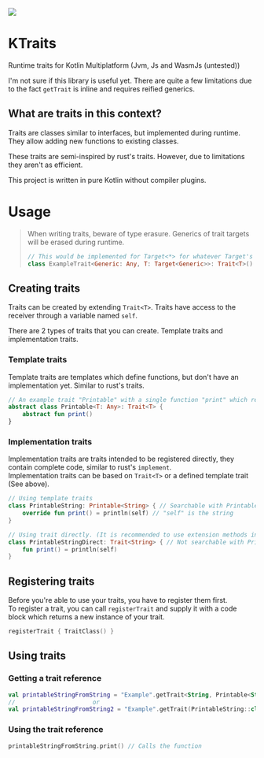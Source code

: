[![](https://jitpack.io/v/gitmylo/KTraits.svg)](https://jitpack.io/#gitmylo/KTraits)

# KTraits
Runtime traits for Kotlin Multiplatform (Jvm, Js and WasmJs (untested))

I'm not sure if this library is useful yet. There are quite a few limitations due to the fact `getTrait` is inline and requires reified generics.

## What are traits in this context?
Traits are classes similar to interfaces, but implemented during runtime. They allow adding new functions to existing classes.

These traits are semi-inspired by rust's traits. However, due to limitations they aren't as efficient.

This project is written in pure Kotlin without compiler plugins.

# Usage
> When writing traits, beware of type erasure. Generics of trait targets will be erased during runtime.
> 
> ```kotlin
> // This would be implemented for Target<*> for whatever Target's generic upper bound is.
> class ExampleTrait<Generic: Any, T: Target<Generic>>: Trait<T>()
> ```

## Creating traits
Traits can be created by extending `Trait<T>`. Traits have access to the receiver through a variable named `self`.

There are 2 types of traits that you can create. Template traits and implementation traits.
### Template traits
Template traits are templates which define functions, but don't have an implementation yet. Similar to rust's traits.
```kotlin
// An example trait "Printable" with a single function "print" which returns nothing
abstract class Printable<T: Any>: Trait<T> {
    abstract fun print()
}
```

### Implementation traits
Implementation traits are traits intended to be registered directly, they contain complete code, similar to rust's `implement`.  
Implementation traits can be based on `Trait<T>` or a defined template trait (See above).
```kotlin
// Using template traits
class PrintableString: Printable<String> { // Searchable with Printable since we extend it
    override fun print() = println(self) // "self" is the string
}

// Using trait directly. (It is recommended to use extension methods instead, since they have a nicer syntax)
class PrintableStringDirect: Trait<String> { // Not searchable with Printable since we don't extend it
    fun print() = println(self)
}
```

## Registering traits
Before you're able to use your traits, you have to register them first.  
To register a trait, you can call `registerTrait` and supply it with a code block which returns a new instance of your trait.
```kotlin
registerTrait { TraitClass() }
```

## Using traits
### Getting a trait reference
```kotlin
val printableStringFromString = "Example".getTrait<String, Printable<String>>() // Will give PrintableString cast as Printable<String>
//                      or
val printableStringFromString2 = "Example".getTrait(PrintableString::class) // Won't work when using generics since they're reified.
```
### Using the trait reference
```kotlin
printableStringFromString.print() // Calls the function
```